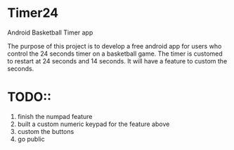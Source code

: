 # Timer24
Android Basketball Timer app

The purpose of this project is to develop a free android app for users who control the 24 seconds timer on a basketball game.
The timer is customed to restart at 24 seconds and 14 seconds. It will have a feature to custom the seconds.


# TODO::
1. finish the numpad feature
2. built a custom numeric keypad for the feature above
3. custom the buttons
4. go public
